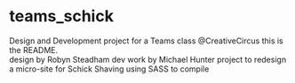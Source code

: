 # teams_schick
Design and Development project for a Teams class @CreativeCircus
this is the README.  
design by Robyn Steadham
dev work by Michael Hunter
project to redesign a micro-site for Schick Shaving
using SASS to compile
